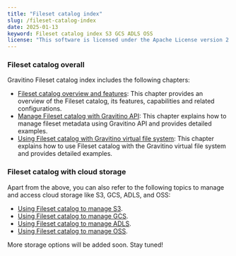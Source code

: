 ```yaml
---
title: "Fileset catalog index"
slug: /fileset-catalog-index
date: 2025-01-13
keyword: Fileset catalog index S3 GCS ADLS OSS
license: "This software is licensed under the Apache License version 2."
---
```


### Fileset catalog overall

Gravitino Fileset catalog index includes the following chapters:

- [Fileset catalog overview and features](./fileset-catalog): This chapter provides an overview of the Fileset catalog, its features, capabilities and related configurations.
- [Manage Fileset catalog with Gravitino API](./manage-fileset-metadata-using-gravitino.md): This chapter explains how to manage fileset metadata using Gravitino API and provides detailed examples.
- [Using Fileset catalog with Gravitino virtual file system](how-to-use-gvfs.md): This chapter explains how to use Fileset catalog with the Gravitino virtual file system and provides detailed examples.

### Fileset catalog with cloud storage

Apart from the above, you can also refer to the following topics to manage and access cloud storage like S3, GCS, ADLS, and OSS:

- [Using Fileset catalog to manage S3](./fileset-catalog-with-s3.md). 
- [Using Fileset catalog to manage GCS](./fileset-catalog-with-gcs.md). 
- [Using Fileset catalog to manage ADLS](./fileset-catalog-with-adls.md). 
- [Using Fileset catalog to manage OSS](./Fileset-catalog-with-oss.md). 

More storage options will be added soon. Stay tuned!
